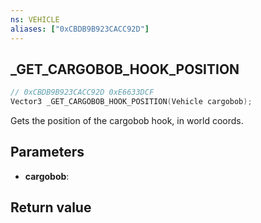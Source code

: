 ```yaml
---
ns: VEHICLE
aliases: ["0xCBDB9B923CACC92D"]
---
```

## _GET_CARGOBOB_HOOK_POSITION

```c
// 0xCBDB9B923CACC92D 0xE6633DCF
Vector3 _GET_CARGOBOB_HOOK_POSITION(Vehicle cargobob);
```

Gets the position of the cargobob hook, in world coords.

## Parameters
* **cargobob**: 

## Return value
